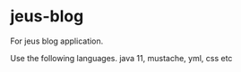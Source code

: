 # jeus-blog
For jeus blog application.

Use the following languages.
java 11, mustache, yml, css etc

